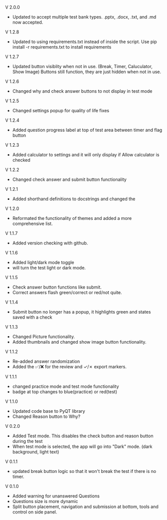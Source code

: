 V 2.0.0
- Updated to accept multiple test bank types. .pptx, .docx, .txt, and .md now accepted.

V 1.2.8
- Updated to using requirements.txt instead of inside the script. Use pip install -r requirements.txt to install requirements

V 1.2.7
- Updated button visiblity when not in use. (Break, Timer, Caluculator, Show Image) Buttons still function, they are just hidden when not in use.

V 1.2.6
- Changed why and check answer buttons to not display in test mode

V 1.2.5
- Changed settings popup for quality of life fixes

V 1.2.4
- Added question progress label at top of test area between timer and flag button

V 1.2.3
- Added calculator to settings and it will only display if Allow calculator is checked 

V 1.2.2
- Changed check answer and submit button functionality

V 1.2.1
- Added shorthand definitions to docstrings and changed the 

V 1.2.0
- Reformated the functionality of themes and added a more comprehensive list. 

V 1.1.7
- Added version checking with github. 

V 1.1.6
- Added light/dark mode toggle
- will turn the test light or dark mode.

V 1.1.5 
- Check answer button functions like submit.
- Correct answers flash green/correct or red/not quite.

V 1.1.4
- Submit button no longer has a popup, it highlights green and states saved with a check

V 1.1.3
- Changed Picture functionality.
- Added thumbnails and changed show image button functionality.

V 1.1.2
- Re-added answer randomization
- Added the ✅/❌ for the review and ✓/✗ export markers.

V 1.1.1
- changed practice mode and test mode functionality
- badge at top changes to blue(practice) or red(test)

V 1.1.0
- Updated code base to PyQT library
- Changed Reason button to Why?

V 0.2.0
- Added Test mode. This disables the check button and reason button during the test
- When test mode is selected, the app will go into "Dark" mode. (dark background, light text)

V 0.1.1
- updated break button logic so that it won't break the test if there is no timer.

V 0.1.0
- Added warning for unanswered Questions
- Questions size is more dynamic
- Split button placement, navigation and submission at bottom, tools and control on side panel. 
